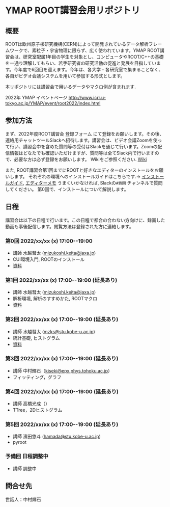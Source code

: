 # YMAP ROOT講習会用リポジトリ


## 概要

ROOTは欧州原子核研究機構(CERN)によって開発されているデータ解析フレームワークで、素粒子・宇宙物理に限らず、広く使われています。YMAP ROOT講習会は、研究室配属1年目の学生を対象とし、コンピュータやROOT/C++の基礎を一通り理解してもらい、若手研究者の研究活動の促進と発展を目指しています。今年度で6回目を迎えます。今年は、各大学・各研究室で集まることなく、各自がビデオ会議システムを用いて参加する形式とします。

本リポジトリには講習会で用いるデータやマクロ例が含まれます.

2022年 YMAP イベントページ http://www.icrr.u-tokyo.ac.jp/YMAP/event/root2022/index.html

## 参加方法

まず、2022年度ROOT講習会 登録フォーム にて登録をお願いします。その後、連絡用チャットツールSlackへ招待します。講習会は、ビデオ会議Zoomを使って行い、講習会中を含めた質問等の受付はSlackを通じて行います。Zoomの配信情報はどなたでも確認いただけますが、質問等は全てSlack内で行いますので、必要な方は必ず登録をお願いします。
Wikiをご参照ください. [Wiki](https://github.com/ymap-team/ROOT2021/wiki)

また, ROOT講習会第1回までにROOTと好きなエディターのインストールをお願いします。
それぞれの環境へのインストールガイドはこちらです.-> [インストールガイド](./install), [エディターメモ](./install/editor.md)
うまくいかなければ, Slackの`#質問` チャンネルで質問してください。
第0回で、インストールについて解説します。

## 日程

講習会は以下の日程で行います。この日程で都合の合わない方向けに、録画した動画も事後配信します。閲覧方法は登録された方に連絡します。

### 第0回 2022/xx/xx (x) 17:00--19:00
* 講師 水越彗太 (mizukoshi.keita@jaxa.jp)
* CUI環境入門, ROOTのインストール
* [資料](./materials/root_lec_mzks_day0.pdf)

### 第1回 2022/xx/xx (x) 17:00--19:00 (延長あり)
* 講師 水越彗太 (mizukoshi.keita@jaxa.jp)
* 解析環境, 解析のすすめかた, ROOTマクロ
* [資料](./materials/root_lec_mzks_day1.pdf)

### 第2回 2022/xx/xx (x) 17:00--19:00 (延長あり)
* 講師 水越彗太 (mzks@stu.kobe-u.ac.jp)
* 統計基礎, ヒストグラム
* [資料](./materials/root_lec_mzks_day2.pdf)

### 第3回 2022/xx/xx (x) 17:00--19:00 (延長あり)
* 講師 中村輝石（kiseki@epx.phys.tohoku.ac.jp）
* フィッティング，グラフ

### 第4回 2022/xx/xx (x) 17:00--19:00 (延長あり)
* 講師 高橋光成（）
* TTree，2Dヒストグラム

### 第5回 2022/xx/xx (x) 17:00--19:00 (延長あり)
* 講師 濱田悠斗 (hamada@stu.kobe-u.ac.jp)
* pyroot

### 予備回 日程調整中
* 講師 調整中

## 問合せ先
世話人：中村輝石

